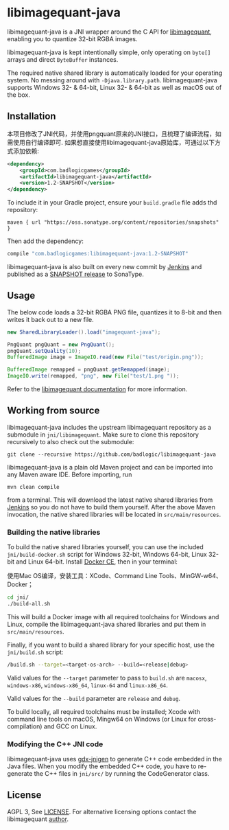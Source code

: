 # libimagequant-java
libimagequant-java is a JNI wrapper around the C API for [libimagequant](https://pngquant.org/lib/), enabling you to quantize 32-bit RGBA images.

libimagequant-java is kept intentionally simple, only operating on `byte[]` arrays and direct `ByteBuffer` instances.

The required native shared library is automatically loaded for your operating system. No messing around with `-Djava.library.path`. libimagequant-java supports Windows 32- & 64-bit, Linux 32- & 64-bit as well as macOS out of the box.

## Installation
本项目修改了JNI代码，并使用pngquant原来的JNI接口，且梳理了编译流程，如需使用自行编译即可.
如果想直接使用libimagequant-java原始库，可通过以下方式添加依赖:

```xml
<dependency>
	<groupId>com.badlogicgames</groupId>
	<artifactId>libimagequant-java</artifactId>
	<version>1.2-SNAPSHOT</version>
</dependency>
```

To include it in your Gradle project, ensure your `build.gradle` file adds thd repository:

```
maven { url "https://oss.sonatype.org/content/repositories/snapshots" }
```
Then add the dependency:
```groovy
compile "com.badlogicgames:libimagequant-java:1.2-SNAPSHOT"
```

libimagequant-java is also built on every new commit by [Jenkins](https://libgdx.badlogicgames.com/jenkins/job/libimagequant-java/) and published as a [SNAPSHOT release](https://oss.sonatype.org/content/repositories/snapshots/com/badlogicgames/libimagequant-java/) to SonaType.

## Usage
The below code loads a 32-bit RGBA PNG file, quantizes it to 8-bit and then writes it back out to a new file.

```java
new SharedLibraryLoader().load("imagequant-java");

PngQuant pngQuant = new PngQuant();
pngQuant.setQuality(10);
BufferedImage image = ImageIO.read(new File("test/origin.png"));

BufferedImage remapped = pngQuant.getRemapped(image);
ImageIO.write(remapped, "png", new File("test/1.png "));
```

Refer to the [libimagequant documentation](https://pngquant.org/lib/) for more information.

## Working from source
libimagequant-java includes the upstream libimagequant repository as a submodule in `jni/libimagequant`. Make sure to clone this repository recursively to also check out the submodule:

```
git clone --recursive https://github.com/badlogic/libimagequant-java
```

libimagequant-java is a plain old Maven project and can be imported into any Maven aware IDE. Before importing, run

```
mvn clean compile
```

from a terminal. This will download the latest native shared libraries from [Jenkins](https://libgdx.badlogicgames.com/ci/libimagequant-java/binaries/) so you do not have to build them yourself. After the above Maven invocation, the native shared libraries will be located in `src/main/resources`.

### Building the native libraries
To build the native shared libraries yourself, you can use the included `jni/build-docker.sh` script for Windows 32-bit, Windows 64-bit, Linux 32-bit and Linux 64-bit. Install [Docker CE](https://www.docker.com/community-edition), then in your terminal:

使用Mac OS编译，安装工具：XCode、Command Line Tools、MinGW-w64、Docker；

```bash
cd jni/
./build-all.sh
```

This will build a Docker image with all required toolchains for Windows and Linux, compile the libimagequant-java shared libraries and put them in `src/main/resources`.

Finally, if you want to build a shared library for your specific host, use the `jni/build.sh` script:

```bash
/build.sh --target=<target-os-arch> --build=<release|debug>
```

Valid values for the `--target` parameter to pass to `build.sh` are `macosx`, `windows-x86`, `windows-x86_64`, `linux-64` and `linux-x86_64`.

Valid values for the `--build` parameter are `release` and `debug`.

To build locally, all required toolchains must be installed; Xcode with command line tools on macOS, Mingw64 on Windows (or Linux for cross-compilation) and GCC on Linux.

### Modifying the C++ JNI code
libimagequant-java uses [gdx-jnigen](https://github.com/libgdx/libgdx/wiki/jnigen) to generate C++ code embedded in the Java files. When you modify the embedded C++ code, you have to re-generate the C++ files in `jni/src/` by running the CodeGenerator class.

## License
AGPL 3, See [LICENSE](https://github.com/badlogic/libimagequant-java/blob/master/LICENSE). For alternative licensing options contact the libimagequant [author](https://kornel.ski/contact).
